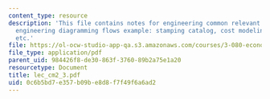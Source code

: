 ```yaml
---
content_type: resource
description: 'This file contains notes for engineering common relevant cost elements,
  engineering diagramming flows example: stamping catalog, cost modeling challenge
  etc.'
file: https://ol-ocw-studio-app-qa.s3.amazonaws.com/courses/3-080-economic-environmental-issues-in-materials-selection-fall-2005/0c6b5bd7e357b09be8d8f7f49f6a6ad2_lec_cm2_3.pdf
file_type: application/pdf
parent_uid: 984426f8-de30-863f-3760-89b2a75e1a20
resourcetype: Document
title: lec_cm2_3.pdf
uid: 0c6b5bd7-e357-b09b-e8d8-f7f49f6a6ad2
---
```

